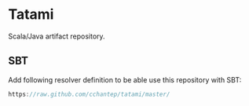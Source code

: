 # Tatami

Scala/Java artifact repository.

## SBT

Add following resolver definition to be able use this repository with SBT:

```scala
https://raw.github.com/cchantep/tatami/master/
```
